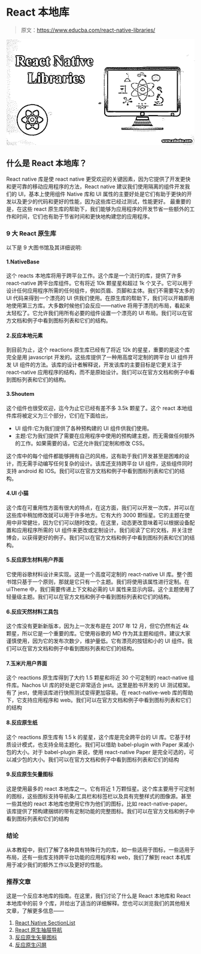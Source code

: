# React 本地库

> 原文：<https://www.educba.com/react-native-libraries/>

![react native libraries](img/005ef5083f7e5ac9123772424fa09678.png)



## 什么是 React 本地库？

React native 库是使 react native 更受欢迎的关键因素，因为它提供了开发更快和更可靠的移动应用程序的方法，React native 建议我们使用隔离的组件开发我们的 UI，基本上使用组件 Native 库和 UI 属性的主要好处是它们有助于更快的开发以及更少的代码和更好的性能，因为这些库已经过测试，性能更好。 最重要的是，在这些 react 原生库的帮助下，我们能够为应用程序的开发节省一些额外的工作和时间，它们也有助于节省时间和更快地构建您的应用程序。

### 9 大 React 原生库

以下是 9 大图书馆及其详细说明:

#### 1.NativeBase

这个 reacts 本地库将用于跨平台工作。这个库是一个流行的库，提供了许多 react-native 跨平台库组件。它有将近 10k 颗星星和超过 1k 个叉子。它可以用于设计任何应用程序所需的任何组件，例如页眉、页脚和主体。我们不需要写太多的 UI 代码来得到一个漂亮的 UI 供我们使用。在原生库的帮助下，我们可以开箱即用地使用第三方库。大多数时候他们会反应——native 将用于漂亮的布局，看起来太轻松了。它允许我们用所有必要的组件设置一个漂亮的 UI 布局。我们可以在官方文档和例子中看到图标列表和它们的结构。

#### 2.反应本地元素

到目前为止，这个 reactions 原生库已经有了将近 12k 的星星，重要的是这个库完全是用 javascript 开发的。这些库提供了一种用高度可定制的跨平台 UI 组件开发 UI 组件的方法。该库的设计者解释说，开发该库的主要目标是它更关注于 react-native 应用程序的结构，而不是原始设计。我们可以在官方文档和例子中看到图标列表和它们的结构。

#### 3.Shoutem

这个组件也很受欢迎，迄今为止它已经有差不多 3.5k 颗星了。这个 react 本地组件库将被定义为三个部分，它们在下面给出，

*   UI 组件:它为我们提供了各种预构建的 UI 组件供我们使用。
*   主题:它为我们提供了需要在应用程序中使用的预构建主题，而无需做任何额外的工作。如果需要的话，它还允许我们定制和修改 CSS。

这个库中的每个组件都能够拥有自己的风格，这有助于我们开发甚至是困难的设计，而无需手动编写任何复杂的设计。该库还支持跨平台 UI 组件，这些组件同时支持 android 和 IOS。我们可以在官方文档和例子中看到图标列表和它们的结构。

#### 4.UI 小猫

这个库在可重用性方面有很大的特点，在这方面，我们可以开发一次库，并可以在这些库中稍加修改就可以用于许多地方。它有大约 3000 颗恒星。它的主题在使用中非常健壮，因为它们可以随时改变。在这里，动态更改意味着可以根据设备配置和应用程序所需的 UI 组件来更改或定制设计。我们阅读了它的文档，并关注世博会，以获得更好的例子。我们可以在官方文档和例子中看到图标列表和它们的结构。

#### 5.反应原生材料用户界面

它使用谷歌材料设计来实现。这是一个高度可定制的 react-native UI 库。整个图书馆只基于一个原则，那就是它只有一个主题。我们将使用该属性进行定制。在 uiTheme 中，我们需要传递上下文和必需的 UI 属性来显示内容。这个主题使用了轻量级主题。我们可以在官方文档和例子中看到图标列表和它们的结构。

#### 6.反应天然材料工具包

这个库没有更新新版本，因为上一次发布是在 2017 年 12 月，但它仍然有近 4k 颗星，所以它是一个重要的库。它使用谷歌的 MD 作为其主题和组件。建议大家谨慎使用，因为它的发布次数少，维护量低。它有漂亮的按钮和小的 UI 组件。我们可以在官方文档和例子中看到图标列表和它们的结构。

#### 7.玉米片用户界面

这个 reactions 原生库得到了大约 1.5 颗星和将近 30 个可定制的 react-native 组件库。Nachos UI 库的好处是它非常适合 jest。这里是脸书开发的 UI 测试框架。有了 jest，使用该库进行快照测试变得更加容易。在 react-native-web 库的帮助下，它支持应用程序和 web。我们可以在官方文档和例子中看到图标列表和它们的结构

#### 8.反应原生纸

这个 reactions 原生库有 1.5 k 的星星，这个库是完全跨平台的 UI 库。它基于材质设计模式，也支持全局主题化。我们可以借助 babel-plugin with Paper 来减小包的大小。对于 babel-plugin 来说，使用 react-native Paper 是完全可选的，可以减少包的大小。我们可以在官方文档和例子中看到图标列表和它们的结构

#### 9.反应原生矢量图标

这是使用最多的 react 本地库之一。它有将近 1 万颗恒星。这个库主要用于可定制的图标，这些图标支持导航条/工具栏和标签栏以及具有完整样式的图像源。甚至一些其他的 react 本地库也使用它作为他们的图标，比如 react-native-paper。该库提供了预构建捆绑的带有定制功能的完整图标。我们可以在官方文档和例子中看到图标列表和它们的结构

### 结论

从本教程中，我们了解了各种具有特殊行为的库，如一些适用于图标，一些适用于布局，还有一些库支持跨平台功能的应用程序和 web，我们了解到 react 本机库用于减少我们的额外工作以及更好的性能。

### 推荐文章

这是一个反应本地库的指南。在这里，我们讨论了什么是 React 本地库和 React 本地库中的前 9 个库，并给出了适当的详细解释。您也可以浏览我们的其他相关文章，了解更多信息——

1.  [React Native SectionList](https://www.educba.com/react-native-sectionlist/)
2.  [React 原生抽屉导航](https://www.educba.com/react-native-drawer-navigation/)
3.  [反应原生矢量图标](https://www.educba.com/react-native-vector-icons/)
4.  [反应原生闪屏](https://www.educba.com/react-native-splash-screen/)





